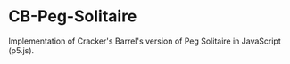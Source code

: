 # CB-Peg-Solitaire
Implementation of Cracker's Barrel's version of Peg Solitaire in JavaScript (p5.js).

